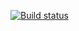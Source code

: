 [![Build status](https://ci.appveyor.com/api/projects/status/7q9536rk71d4b1de?svg=true)](https://ci.appveyor.com/project/NadezhdaT87/rest-90gb3)
